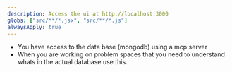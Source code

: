 ```yaml
---
description: Access the ui at http://localhost:3000
globs: ["src/**/*.jsx", "src/**/*.js"]
alwaysApply: true
---
```


- You have access to the data base (mongodb) using a mcp server
- When you are working on problem spaces that you need to understand whats in the actual database use this.